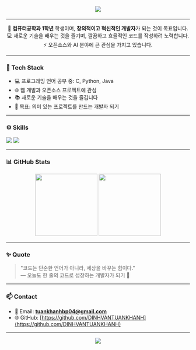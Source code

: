 <h1 align="center">
  <img src="https://readme-typing-svg.herokuapp.com?font=Nanum+Gothic&color=00BFFF&size=30&center=true&vCenter=true&lines=안녕하세요👋;+DINH+VAN+TUAN+KHANH+입니다.;컴퓨터공학과+1학년+학생입니다.;창의적인+개발자를+꿈꾸고+있습니다.">
</h1>

---

<p align="center">
  🌱 <b>컴퓨터공학과 1학년</b> 학생이며, <b>창의적이고 혁신적인 개발자</b>가 되는 것이 목표입니다.<br>
  💻 새로운 기술을 배우는 것을 즐기며, 깔끔하고 효율적인 코드를 작성하려 노력합니다.<br>
  ⚡ 오픈소스와 AI 분야에 큰 관심을 가지고 있습니다.
</p>

---

### 🧠 Tech Stack
- 💻 프로그래밍 언어 공부 중: C, Python, Java  
- 🌐 웹 개발과 오픈소스 프로젝트에 관심  
- 📚 새로운 기술을 배우는 것을 즐깁니다  
- 🎯 목표: 의미 있는 프로젝트를 만드는 개발자 되기

---

### ⚙️ Skills
<p align="left">
  <img src="https://img.shields.io/badge/C-00599C?style=flat-square&logo=C&logoColor=white"/>
  <img src="https://img.shields.io/badge/Python-3776AB?style=flat-square&logo=Python&logoColor=white"/>
</p>

---

### 📊 GitHub Stats
<p align="center">
  <img src="https://github-readme-stats.vercel.app/api?username=DINHVANTUANKHANH&show_icons=true&theme=tokyonight" height="170"/>
  <img src="https://github-readme-stats.vercel.app/api/top-langs/?username=DINHVANTUANKHANH&layout=compact&theme=tokyonight" height="170"/>
</p>

---

### ✨ Quote
> "코드는 단순한 언어가 아니라, 세상을 바꾸는 힘이다."  
> — 오늘도 한 줄의 코드로 성장하는 개발자가 되기 🌱

---

### 📫 Contact
- 📧 Email: **tuankhanhbp04@gmail.com**  
- 🌐 GitHub: [https://github.com/DINHVANTUANKHANH](https://github.com/DINHVANTUANKHANH)

---

<p align="center">
  <img src="https://capsule-render.vercel.app/api?type=waving&color=gradient&height=150&section=footer"/>
</p>
